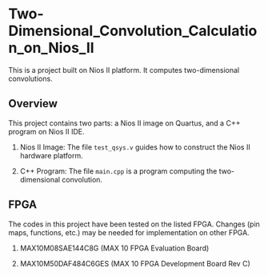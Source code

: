 # Two-Dimensional_Convolution_Calculation_on_Nios_II

This is a project built on Nios II platform. It computes two-dimensional convolutions.

## Overview

This project contains two parts: a Nios II image on Quartus, and a C++ program on Nios II IDE.

1. Nios II Image: The file `test_qsys.v` guides how to construct the Nios II hardware platform.

2. C++ Program: The file `main.cpp` is a program computing the two-dimensional convolution.

## FPGA

The codes in this project have been tested on the listed FPGA. Changes (pin maps, functions, etc.) may be needed for implementation on other FPGA.

1. MAX10M08SAE144C8G (MAX 10 FPGA Evaluation Board)

2. MAX10M50DAF484C6GES (MAX 10 FPGA Development Board Rev C)
